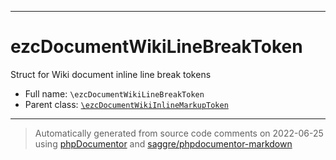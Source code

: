 ***

# ezcDocumentWikiLineBreakToken

Struct for Wiki document inline line break tokens

* Full name: `\ezcDocumentWikiLineBreakToken`
* Parent class: [`\ezcDocumentWikiInlineMarkupToken`](./ezcDocumentWikiInlineMarkupToken.md)

***
> Automatically generated from source code comments on 2022-06-25 using [phpDocumentor](http://www.phpdoc.org/) and [saggre/phpdocumentor-markdown](https://github.com/Saggre/phpDocumentor-markdown)
